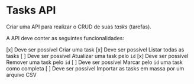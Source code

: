 # Tasks API

Criar uma API para realizar o CRUD de suas *tasks* (tarefas).

A API deve conter as seguintes funcionalidades:

[x] Deve ser possível Criar uma task
[x] Deve ser possível Listar todas as tasks
[ ] Deve ser possível Atualizar uma task pelo `id`
[x] Deve ser possível Remover uma task pelo `id`
[ ] Deve ser possível Marcar pelo `id` uma task como completa
[ ] Deve ser possível Importar as tasks em massa por um arquivo CSV